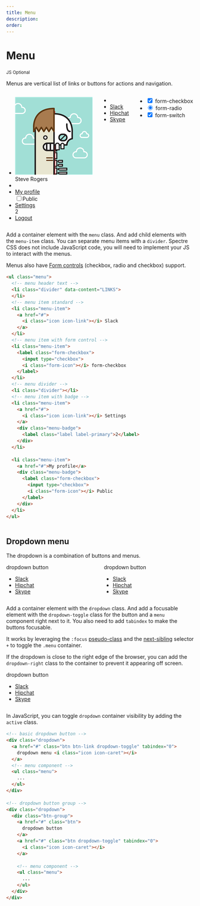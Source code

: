 ```yaml
---
title: Menu
description: 
order: 
---
```


# Menu

<small class="label label-secondary">JS Optional</small>

Menus are vertical list of links or buttons for actions and navigation.

<div class="vp-raw docs-demo columns">
  <div class="column col-4 col-xs-12">
    <ul class="menu">
      <li class="menu-item">
        <div class="tile tile-centered">
          <div class="tile-icon"><img class="avatar" src="/img/avatar-4.png" alt="Avatar"></div>
          <div class="tile-content">Steve Rogers</div>
        </div>
      </li>
      <li class="divider"></li>
      <li class="menu-item"><a class="active" href="#menus">My profile</a>
        <div class="menu-badge">
          <label class="form-checkbox">
            <input type="checkbox"><i class="form-icon"></i>Public
          </label>
        </div>
      </li>
      <li class="menu-item"><a href="#menus">Settings</a>
        <div class="menu-badge">
          <label class="label label-primary">2</label>
        </div>
      </li>
      <li class="menu-item"><a href="#menus">Logout</a></li>
    </ul>
  </div>
  <div class="column col-4 col-xs-12">
    <ul class="menu">
      <li class="divider" data-content="LINKS"></li>
      <li class="menu-item"><a href="#menus">Slack</a></li>
      <li class="menu-item"><a href="#menus">Hipchat</a></li>
      <li class="menu-item"><a href="#menus">Skype</a></li>
    </ul>
  </div>
  <div class="column col-4 col-xs-12">
    <ul class="menu">
      <li class="menu-item">
        <label class="form-checkbox">
          <input type="checkbox" checked=""><i class="form-icon"></i> form-checkbox
        </label>
      </li>
      <li class="menu-item">
        <label class="form-radio">
          <input type="radio" checked=""><i class="form-icon"></i> form-radio
        </label>
      </li>
      <li class="menu-item">
        <label class="form-switch">
          <input type="checkbox" checked=""><i class="form-icon"></i> form-switch
        </label>
      </li>
    </ul>
  </div>
</div>

Add a container element with the `menu` class. And add child elements with the `menu-item` class. You can separate menu items with a `divider`. Spectre CSS does not include JavaScript code, you will need to implement your JS to interact with the menus.

Menus also have [Form controls](../elements/forms) (checkbox, radio and checkbox) support.

```html
<ul class="menu">
  <!-- menu header text -->
  <li class="divider" data-content="LINKS">
  </li>
  <!-- menu item standard -->
  <li class="menu-item">
    <a href="#">
      <i class="icon icon-link"></i> Slack
    </a>
  </li>
  <!-- menu item with form control -->
  <li class="menu-item">
    <label class="form-checkbox">
      <input type="checkbox">
      <i class="form-icon"></i> form-checkbox
    </label>
  </li>
  <!-- menu divider -->
  <li class="divider"></li>
  <!-- menu item with badge -->
  <li class="menu-item">
    <a href="#">
      <i class="icon icon-link"></i> Settings
    </a>
    <div class="menu-badge">
      <label class="label label-primary">2</label>
    </div>
  </li>

  <li class="menu-item">
    <a href="#">My profile</a>
    <div class="menu-badge">
      <label class="form-checkbox">
        <input type="checkbox">
        <i class="form-icon"></i> Public
      </label>
    </div>
  </li>
</ul>
  
```

## Dropdown menu

The dropdown is a combination of buttons and menus.

<div class="vp-raw docs-demo columns">
  <div class="column col-xs-12">
    <div class="dropdown">
      <div class="btn-group"><a class="btn btn-primary">dropdown button</a><a class="btn btn-primary dropdown-toggle" tabindex="0"><i class="icon icon-caret"></i></a>
        <ul class="menu">
          <li class="menu-item"><a href="#dropdowns">Slack</a></li>
          <li class="menu-item"><a href="#dropdowns">Hipchat</a></li>
          <li class="menu-item"><a href="#dropdowns">Skype</a></li>
        </ul>
      </div>
    </div>
  </div>
  <div class="column col-xs-12">
    <div class="dropdown"><a class="btn btn-link dropdown-toggle" tabindex="0">dropdown button <i class="icon icon-caret"></i></a>
      <ul class="menu">
        <li class="menu-item"><a href="#dropdowns">Slack</a></li>
        <li class="menu-item"><a href="#dropdowns">Hipchat</a></li>
        <li class="menu-item"><a href="#dropdowns">Skype</a></li>
      </ul>
    </div>
  </div>
</div>

Add a container element with the `dropdown` class. And add a focusable element with the `dropdown-toggle` class for the button and a `menu` component right next to it. You also need to add `tabindex` to make the buttons focusable.

It works by leveraging the `:focus` [pseudo-class](https://developer.mozilla.org/en-US/docs/Web/CSS/:focus) and the [next-sibling](https://developer.mozilla.org/en-US/docs/Web/CSS/Next-sibling_combinator) selector `+` to toggle the `.menu` container.

If the dropdown is close to the right edge of the browser, you can add the `dropdown-right` class to the container to prevent it appearing off screen.

<div class="vp-raw docs-demo columns">
  <div class="column col-xs-12 text-right">
    <div class="dropdown dropdown-right"><a class="btn btn-primary dropdown-toggle" tabindex="0">dropdown button <i class="icon icon-caret"></i></a>
      <ul class="menu text-left">
        <li class="menu-item"><a href="#dropdowns">Slack</a></li>
        <li class="menu-item"><a href="#dropdowns">Hipchat</a></li>
        <li class="menu-item"><a href="#dropdowns">Skype</a></li>
      </ul>
    </div>
  </div>
</div>

In JavaScript, you can toggle `dropdown` container visibility by adding the `active` class.

```html
<!-- basic dropdown button -->
<div class="dropdown">
  <a href="#" class="btn btn-link dropdown-toggle" tabindex="0">
    dropdown menu <i class="icon icon-caret"></i>
  </a>
  <!-- menu component -->
  <ul class="menu">
    ...
  </ul>
</div>

<!-- dropdown button group -->
<div class="dropdown">
  <div class="btn-group">
    <a href="#" class="btn">
      dropdown button
    </a>
    <a href="#" class="btn dropdown-toggle" tabindex="0">
      <i class="icon icon-caret"></i>
    </a>

    <!-- menu component -->
    <ul class="menu">
      ...
    </ul>
  </div>
</div>
```
